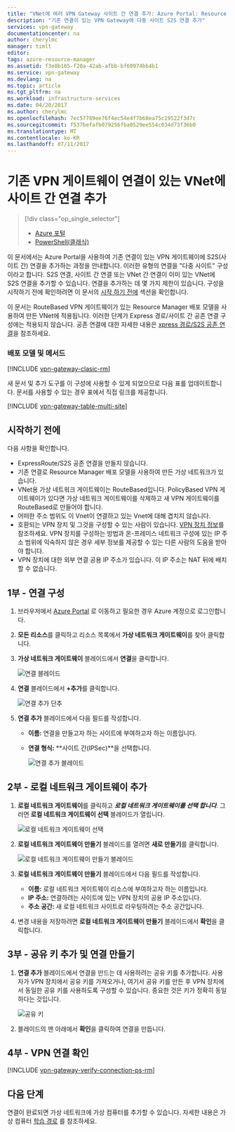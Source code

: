 ```yaml
---
title: "VNet에 여러 VPN Gateway 사이트 간 연결 추가: Azure Portal: Resource Manager| Microsoft Docs"
description: "기존 연결이 있는 VPN Gateway에 다중 사이트 S2S 연결 추가"
services: vpn-gateway
documentationcenter: na
author: cherylmc
manager: timlt
editor: 
tags: azure-resource-manager
ms.assetid: f3e8b165-f20a-42ab-afbb-bf60974bb4b1
ms.service: vpn-gateway
ms.devlang: na
ms.topic: article
ms.tgt_pltfrm: na
ms.workload: infrastructure-services
ms.date: 04/20/2017
ms.author: cherylmc
ms.openlocfilehash: 7ec57789ee76f4ec54e4f7b68ea75c19522f3d7c
ms.sourcegitcommit: f537befafb079256fba0529ee554c034d73f36b0
ms.translationtype: MT
ms.contentlocale: ko-KR
ms.lasthandoff: 07/11/2017
---
```

# <a name="add-a-site-to-site-connection-to-a-vnet-with-an-existing-vpn-gateway-connection"></a>기존 VPN 게이트웨이 연결이 있는 VNet에 사이트 간 연결 추가

> [!div class="op_single_selector"]
> * [Azure 포털](vpn-gateway-howto-multi-site-to-site-resource-manager-portal.md)
> * [PowerShell(클래식)](vpn-gateway-multi-site.md)
>
> 

이 문서에서는 Azure Portal을 사용하여 기존 연결이 있는 VPN 게이트웨이에 S2S(사이트 간) 연결을 추가하는 과정을 안내합니다. 이러한 유형의 연결을 "다중 사이트" 구성이라고 합니다. S2S 연결, 사이트 간 연결 또는 VNet 간 연결이 이미 있는 VNet에 S2S 연결을 추가할 수 있습니다. 연결을 추가하는 데 몇 가지 제한이 있습니다. 구성을 시작하기 전에 확인하려면 이 문서의 [시작 하기 전에](#before) 섹션을 확인합니다. 

이 문서는 RouteBased VPN 게이트웨이가 있는 Resource Manager 배포 모델을 사용하여 만든 VNet에 적용됩니다. 이러한 단계가 Express 경로/사이트 간 공존 연결 구성에는 적용되지 않습니다. 공존 연결에 대한 자세한 내용은 [xpress 경로/S2S 공존 연결](../expressroute/expressroute-howto-coexist-resource-manager.md)을 참조하세요.

### <a name="deployment-models-and-methods"></a>배포 모델 및 메서드
[!INCLUDE [vpn-gateway-clasic-rm](../../includes/vpn-gateway-classic-rm-include.md)]

새 문서 및 추가 도구를 이 구성에 사용할 수 있게 되었으므로 다음 표를 업데이트합니다. 문서를 사용할 수 있는 경우 표에서 직접 링크를 제공합니다.

[!INCLUDE [vpn-gateway-table-multi-site](../../includes/vpn-gateway-table-multisite-include.md)]

## <a name="before"></a>시작하기 전에
다음 사항을 확인합니다.

* ExpressRoute/S2S 공존 연결을 만들지 않습니다.
* 기존 연결로 Resource Manager 배포 모델을 사용하여 만든 가상 네트워크가 있습니다.
* VNet용 가상 네트워크 게이트웨이는 RouteBased입니다. PolicyBased VPN 게이트웨이가 있다면 가상 네트워크 게이트웨이를 삭제하고 새 VPN 게이트웨이를 RouteBased로 만들어야 합니다.
* 어떠한 주소 범위도 이 Vnet이 연결하고 있는 Vnet에 대해 겹치지 않습니다.
* 호환되는 VPN 장치 및 그것을 구성할 수 있는 사람이 있습니다. [VPN 장치 정보](vpn-gateway-about-vpn-devices.md)를 참조하세요. VPN 장치를 구성하는 방법과 온-프레미스 네트워크 구성에 있는 IP 주소 범위에 익숙하지 않은 경우 세부 정보를 제공할 수 있는 다른 사람의 도움을 받아야 합니다.
* VPN 장치에 대한 외부 연결 공용 IP 주소가 있습니다. 이 IP 주소는 NAT 뒤에 배치할 수 없습니다.

## <a name="part1"></a>1부 - 연결 구성
1. 브라우저에서 [Azure Portal](http://portal.azure.com) 로 이동하고 필요한 경우 Azure 계정으로 로그인합니다.
2. **모든 리소스**를 클릭하고 리소스 목록에서 **가상 네트워크 게이트웨이**를 찾아 클릭합니다.
3. **가상 네트워크 게이트웨이** 블레이드에서 **연결**을 클릭합니다.
   
    ![연결 블레이드](./media/vpn-gateway-howto-multi-site-to-site-resource-manager-portal/connectionsblade.png "Connections blade")<br>
4. **연결** 블레이드에서 **+추가**를 클릭합니다.
   
    ![연결 추가 단추](./media/vpn-gateway-howto-multi-site-to-site-resource-manager-portal/addbutton.png "Add connection button")<br>
5. **연결 추가** 블레이드에서 다음 필드를 작성합니다.
   
   * **이름:** 연결을 만들고자 하는 사이트에 부여하고자 하는 이름입니다.
   * **연결 형식:** **사이트 간(IPSec)**을 선택합니다.
     
     ![연결 추가 블레이드](./media/vpn-gateway-howto-multi-site-to-site-resource-manager-portal/addconnectionblade.png "Add connection blade")<br>

## <a name="part2"></a>2부 - 로컬 네트워크 게이트웨이 추가
1. **로컬 네트워크 게이트웨이**를 클릭하고 ***로컬 네트워크 게이트웨이를 선택 합니다***. 그러면 **로컬 네트워크 게이트웨이 선택** 블레이드가 열립니다.
   
    ![로컬 네트워크 게이트웨이 선택](./media/vpn-gateway-howto-multi-site-to-site-resource-manager-portal/chooselng.png "Choose local network gateway")<br>
2. **로컬 네트워크 게이트웨이 만들기** 블레이드를 열려면 **새로 만들기**를 클릭합니다.
   
    ![로컬 네트워크 게이트웨이 만들기 블레이드](./media/vpn-gateway-howto-multi-site-to-site-resource-manager-portal/createlngblade.png "Create local network gateway")<br>
3. **로컬 네트워크 게이트웨이 만들기** 블레이드에서 다음 필드를 작성합니다.
   
   * **이름:** 로컬 네트워크 게이트웨이 리소스에 부여하고자 하는 이름입니다.
   * **IP 주소:** 연결하려는 사이트에 있는 VPN 장치의 공용 IP 주소입니다.
   * **주소 공간:** 새 로컬 네트워크 사이트로 라우팅하려는 주소 공간입니다.
4. 변경 내용을 저장하려면 **로컬 네트워크 게이트웨이 만들기** 블레이드에서 **확인**을 클릭합니다.

## <a name="part3"></a>3부 - 공유 키 추가 및 연결 만들기
1. **연결 추가** 블레이드에서 연결을 만드는 데 사용하려는 공유 키를 추가합니다. 사용자가 VPN 장치에서 공유 키를 가져오거나, 여기서 공유 키를 만든 후 VPN 장치에서 동일한 공유 키를 사용하도록 구성할 수 있습니다. 중요한 것은 키가 정확히 동일하다는 것입니다.
   
    ![공유 키](./media/vpn-gateway-howto-multi-site-to-site-resource-manager-portal/sharedkey.png "Shared key")<br>
2. 블레이드의 맨 아래에서 **확인**을 클릭하여 연결을 만듭니다.

## <a name="part4"></a>4부 - VPN 연결 확인


[!INCLUDE [vpn-gateway-verify-connection-ps-rm](../../includes/vpn-gateway-verify-connection-ps-rm-include.md)]

## <a name="next-steps"></a>다음 단계

연결이 완료되면 가상 네트워크에 가상 컴퓨터를 추가할 수 있습니다. 자세한 내용은 가상 컴퓨터 [학습 경로](https://azure.microsoft.com/documentation/learning-paths/virtual-machines) 를 참조하세요.
